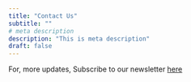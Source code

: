 ```yaml
---
title: "Contact Us"
subtitle: ""
# meta description
description: "This is meta description"
draft: false
---
```



For, more updates, Subscribe to our newsletter <a href="prichoms12.co">here</a>



